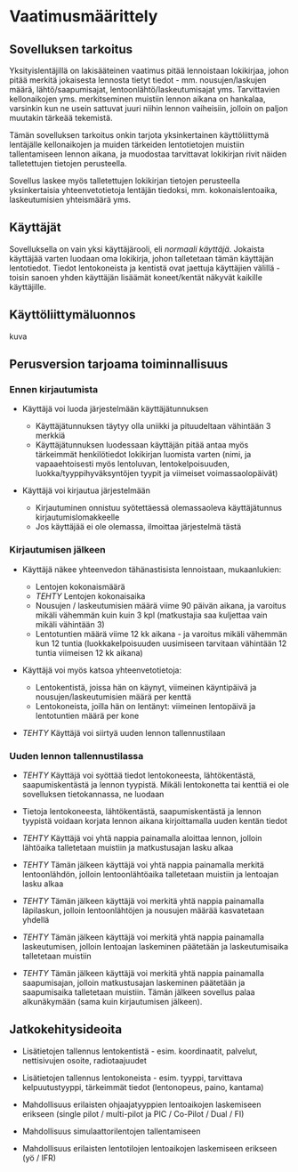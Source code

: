 # Vaatimusmäärittely

## Sovelluksen tarkoitus

Yksityislentäjillä on lakisääteinen vaatimus pitää lennoistaan lokikirjaa, johon pitää merkitä jokaisesta lennosta tietyt tiedot - mm. nousujen/laskujen määrä, lähtö/saapumisajat, lentoonlähtö/laskeutumisajat yms. Tarvittavien kellonaikojen yms. merkitseminen muistiin lennon aikana on hankalaa, varsinkin kun ne usein sattuvat juuri niihin lennon vaiheisiin, jolloin on paljon muutakin tärkeää tekemistä. 

Tämän sovelluksen tarkoitus onkin tarjota yksinkertainen käyttöliittymä lentäjälle kellonaikojen ja muiden tärkeiden lentotietojen muistiin tallentamiseen lennon aikana, ja muodostaa tarvittavat lokikirjan rivit näiden talletettujen tietojen perusteella. 

Sovellus laskee myös talletettujen lokikirjan tietojen perusteella yksinkertaisia yhteenvetotietoja lentäjän tiedoksi, mm. kokonaislentoaika, laskeutumisien yhteismäärä yms.

## Käyttäjät

Sovelluksella on vain yksi käyttäjärooli, eli _normaali käyttäjä_. Jokaista käyttäjää varten luodaan oma lokikirja, johon talletetaan tämän käyttäjän lentotiedot. Tiedot lentokoneista ja kentistä ovat jaettuja käyttäjien välillä - toisin sanoen yhden käyttäjän lisäämät koneet/kentät näkyvät kaikille käyttäjille.

## Käyttöliittymäluonnos

kuva

## Perusversion tarjoama toiminnallisuus

### Ennen kirjautumista

- Käyttäjä voi luoda järjestelmään käyttäjätunnuksen
    - Käyttäjätunnuksen täytyy olla uniikki ja pituudeltaan vähintään 3 merkkiä
    - Käyttäjätunnuksen luodessaan käyttäjän pitää antaa myös tärkeimmät henkilötiedot lokikirjan luomista varten (nimi, ja vapaaehtoisesti myös lentoluvan, lentokelpoisuuden, luokka/tyyppihyväksyntöjen tyypit ja viimeiset voimassaolopäivät)

- Käyttäjä voi kirjautua järjestelmään
    - Kirjautuminen onnistuu syötettäessä olemassaoleva käyttäjätunnus kirjautumislomakkeelle
    - Jos käyttäjää ei ole olemassa, ilmoittaa järjestelmä tästä

### Kirjautumisen jälkeen

- Käyttäjä näkee yhteenvedon tähänastisista lennoistaan, mukaanlukien:
    - Lentojen kokonaismäärä
    - *TEHTY* Lentojen kokonaisaika
    - Nousujen / laskeutumisien määrä viime 90 päivän aikana, ja varoitus mikäli vähemmän kuin kuin 3 kpl (matkustajia saa kuljettaa vain mikäli vähintään 3)
    - Lentotuntien määrä viime 12 kk aikana - ja varoitus mikäli vähemmän kun 12 tuntia (luokkakelpoisuuden uusimiseen tarvitaan vähintään 12 tuntia viimeisen 12 kk aikana)

- Käyttäjä voi myös katsoa yhteenvetotietoja:
    - Lentokentistä, joissa hän on käynyt, viimeinen käyntipäivä ja nousujen/laskeutumisien määrä per kenttä
    - Lentokoneista, joilla hän on lentänyt: viimeinen lentopäivä ja lentotuntien määrä per kone

- *TEHTY* Käyttäjä voi siirtyä uuden lennon tallennustilaan

### Uuden lennon tallennustilassa

- *TEHTY* Käyttäjä voi syöttää tiedot lentokoneesta, lähtökentästä, saapumiskentästä ja lennon tyypistä. Mikäli lentokonetta tai kenttiä ei ole sovelluksen tietokannassa, ne luodaan

- Tietoja lentokoneesta, lähtökentästä, saapumiskentästä ja lennon tyypistä voidaan korjata lennon aikana kirjoittamalla uuden kentän tiedot

- *TEHTY* Käyttäjä voi yhtä nappia painamalla aloittaa lennon, jolloin lähtöaika talletetaan muistiin ja matkustusajan lasku alkaa

- *TEHTY* Tämän jälkeen käyttäjä voi yhtä nappia painamalla merkitä lentoonlähdön, jolloin lentoonlähtöaika talletetaan muistiin ja lentoajan lasku alkaa

- *TEHTY* Tämän jälkeen käyttäjä voi merkitä yhtä nappia painamalla läpilaskun, jolloin lentoonlähtöjen ja nousujen määrää kasvatetaan yhdellä

- *TEHTY* Tämän jälkeen käyttäjä voi merkitä yhtä nappia painamalla laskeutumisen, jolloin lentoajan laskeminen päätetään ja laskeutumisaika talletetaan muistiin

- *TEHTY* Tämän jälkeen käyttäjä voi merkitä yhtä nappia painamalla saapumisajan, jolloin matkustusajan laskeminen päätetään ja saapumisaika talletetaan muistiin. Tämän jälkeen sovellus palaa alkunäkymään (sama kuin kirjautumisen jälkeen).

## Jatkokehitysideoita

- Lisätietojen tallennus lentokentistä - esim. koordinaatit, palvelut, nettisivujen osoite, radiotaajuudet

- Lisätietojen tallennus lentokoneista - esim. tyyppi, tarvittava kelpuutustyyppi, tärkeimmät tiedot (lentonopeus, paino, kantama)

- Mahdollisuus erilaisten ohjaajatyyppien lentoaikojen laskemiseen erikseen (single pilot / multi-pilot ja PIC / Co-Pilot / Dual / FI)

- Mahdollisuus simulaattorilentojen tallentamiseen

- Mahdollisuus erilaisten lentotilojen lentoaikojen laskemiseen erikseen (yö / IFR)

